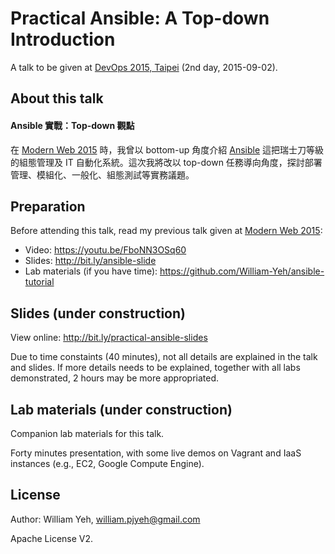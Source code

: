 Practical Ansible: A Top-down Introduction
===

A talk to be given at [DevOps 2015, Taipei](http://devopsconf.ithome.com.tw/) (2nd day, 2015-09-02).


## About this talk

#### Ansible 實戰：Top-down 觀點

在 [Modern Web 2015](http://modernweb.tw/) 時，我曾以 bottom-up 角度介紹 [Ansible](https://github.com/ansible/ansible) 這把瑞士刀等級的組態管理及 IT 自動化系統。這次我將改以 top-down 任務導向角度，探討部署管理、模組化、一般化、組態測試等實務議題。



## Preparation

Before attending this talk, read my previous talk given at [Modern Web 2015](http://modernweb.tw/):

- Video: https://youtu.be/FboNN3OSq60
- Slides: http://bit.ly/ansible-slide
- Lab materials (if you have time): https://github.com/William-Yeh/ansible-tutorial


## Slides (under construction)

View online: http://bit.ly/practical-ansible-slides

Due to time constaints (40 minutes), not all details are explained in the talk and slides.  If more details needs to be explained, together with all labs demonstrated, 2 hours may be more appropriated.


## Lab materials (under construction)

Companion lab materials for this talk.

Forty minutes presentation, with some live demos on Vagrant and IaaS instances (e.g., EC2, Google Compute Engine).


## License

Author: William Yeh, william.pjyeh@gmail.com

Apache License V2.
